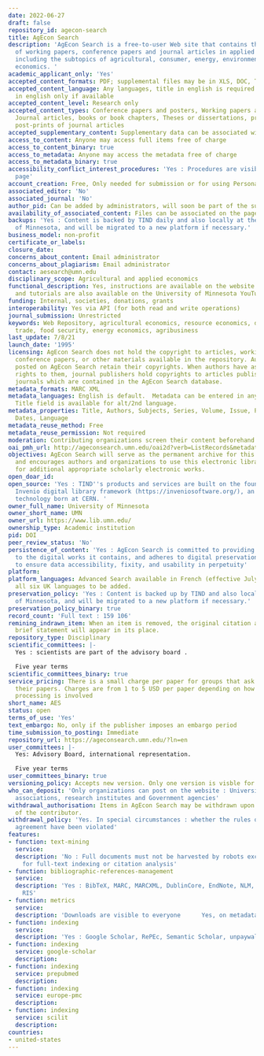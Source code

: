 ```yaml
---
date: 2022-06-27
draft: false
repository_id: agecon-search
title: AgEcon Search
description: 'AgEcon Search is a free-to-user Web site that contains the full text
  of working papers, conference papers and journal articles in applied economics,
  including the subtopics of agricultural, consumer, energy, environmental, and resource
  economics. '
academic_applicant_only: 'Yes'
accepted_content_formats: PDF; supplemental files may be in XLS, DOC, TXT, etc.
accepted_content_language: Any languages, title in english is required and abstract
  in english only if available
accepted_content_level: Research only
accepted_content_types: Conference papers and posters, Working papers and reports,
  Journal articles, books or book chapters, Theses or dissertations, pre-prints or
  post-prints of journal articles
accepted_supplementary_content: Supplementary data can be associated with the preprint
access_to_content: Anyone may access full items free of charge
access_to_content_binary: true
access_to_metadata: Anyone may access the metadata free of charge
access_to_metadata_binary: true
accessibility_conflict_interest_procedures: 'Yes : Procedures are visible on the policies
  page'
account_creation: Free, Only needed for submission or for using Personalization features.
associated_editor: 'No'
associated_journal: 'No'
author_pid: Can be added by administrators, will soon be part of the submission process.
availability_of_associated_content: Files can be associated on the page
backups: 'Yes : Content is backed by TIND daily and also locally at the University
  of Minnesota, and will be migrated to a new platform if necessary.'
business_model: non-profit
certificate_or_labels:
closure_date:
concerns_about_content: Email administrator
concerns_about_plagiarism: Email administrator
contact: aesearch@umn.edu
disciplinary_scope: Agricultural and applied economics
functional_description: Yes, instructions are available on the website (https://ageconsearch.umn.edu/pages/?page=participate)
  and tutorials are also available on the University of Minnesota YouTube page (https://www.youtube.com/watch?v=C5sdvxkm7uk&list=PLsqxtHlAYQnbiWHghNSjsN3mhswZaRmu1).
funding: Internal, societies, donations, grants
interoperability: Yes via API (for both read and write operations)
journal_submission: Unrestricted
keywords: Web Repository, agricultural economics, resource economics, development,
  trade, food security, energy economics, agribusiness
last_update: 7/8/21
launch_date: '1995'
licensing: AgEcon Search does not hold the copyright to articles, working papers,
  conference papers, or other materials available in the repository. Authors of papers
  posted on AgEcon Search retain their copyrights. When authors have assigned or transferred
  rights to them, journal publishers hold copyrights to articles published in their
  journals which are contained in the AgEcon Search database.
metadata_formats: MARC XML
metadata_languages: English is default.  Metadata can be entered in any language.  Alternate
  Title field is available for alt/2nd language.
metadata_properties: Title, Authors, Subjects, Series, Volume, Issue, Page numbers,
  Dates, Language
metadata_reuse_method: Free
metadata_reuse_permission: Not required
moderation: Contributing organizations screen their content beforehand.
oai_pmh_url: http://ageconsearch.umn.edu/oai2d?verb=ListRecords&metadataPrefix=marcxml
objectives: AgEcon Search will serve as the permanent archive for this literature
  and encourages authors and organizations to use this electronic library as the storehouse
  for additional appropriate scholarly electronic works.
open_doar_id:
open_source: 'Yes : TIND''s products and services are built on the foundation of the
  Invenio digital library framework (https://inveniosoftware.org/), an open source
  technology born at CERN. '
owner_full_name: University of Minnesota
owner_short_name: UMN
owner_url: https://www.lib.umn.edu/
ownership_type: Academic institution
pid: DOI
peer_review_status: 'No'
persistence_of_content: 'Yes : AgEcon Search is committed to providing long-term access
  to the digital works it contains, and adheres to digital preservation best practices
  to ensure data accessibility, fixity, and usability in perpetuity'
platform:
platform_languages: Advanced Search available in French (effective July 2021) with
  all six UK languages to be added.
preservation_policy: 'Yes : Content is backed up by TIND and also locally at the University
  of Minnesota, and will be migrated to a new platform if necessary.'
preservation_policy_binary: true
record_count: 'Full text : 159 106'
remining_indrawn_item: When an item is removed, the original citation along with a
  brief statement will appear in its place.
repository_type: Disciplinary
scientific_committees: |-
  Yes : scientists are part of the advisory board .

  Five year terms
scientific_committees_binary: true
service_pricing: There is a small charge per paper for groups that ask us to submit
  their papers. Charges are from 1 to 5 USD per paper depending on how much extra
  processing is involved
short_name: AES
status: open
terms_of_use: 'Yes'
text_embargo: No, only if the publisher imposes an embargo period
time_submission_to_posting: Immediate
repository_url: https://ageconsearch.umn.edu/?ln=en
user_committees: |-
  Yes: Advisory Board, international representation.

  Five year terms
user_committees_binary: true
versioning_policy: Accepts new version. Only one version is visble for readers
who_can_deposit: 'Only organizations can post on the website : Universities, professional
  associations, research institutes and Government agencies'
withdrawal_authorisation: Items in AgEcon Search may be withdrawn upon the request
  of the contributor.
withdrawal_policy: 'Yes. In special circumstances : whether the rules of the desposit
  agreement have been violated'
features:
- function: text-mining
  service:
  description: 'No : Full documents must not be harvested by robots except transiently
    for full-text indexing or citation analysis'
- function: bibliographic-references-management
  service:
  description: 'Yes : BibTeX, MARC, MARCXML, DublinCore, EndNote, NLM, RefWorks and
    RIS'
- function: metrics
  service:
  description: 'Downloads are visible to everyone      Yes, on metadata. Matomo'
- function: indexing
  service:
  description: 'Yes : Google Scholar, RePEc, Semantic Scholar, unpaywall'
- function: indexing
  service: google-scholar
  description:
- function: indexing
  service: prepubmed
  description:
- function: indexing
  service: europe-pmc
  description:
- function: indexing
  service: scilit
  description:
countries:
- united-states
---
```



